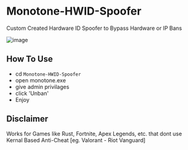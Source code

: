 # Monotone-HWID-Spoofer
Custom Created Hardware ID Spoofer to Bypass Hardware or IP Bans
<br>

![image](https://github.com/surt3kk/Monotone-HWID-Spoofer/assets/160517652/c30cc1d4-9c7e-4d4a-b6e5-324773c327b6)


## How To Use
* cd `Monotone-HWID-Spoofer`
* open monotone.exe
* give admin privilages
* click 'Unban'
* Enjoy

## Disclaimer
Works for Games like Rust, Fortnite, Apex Legends, etc. that dont use Kernal Based Anti-Cheat [eg. Valorant - Riot Vanguard]

